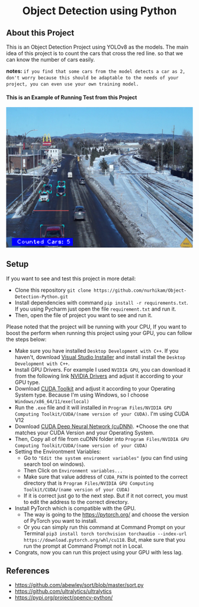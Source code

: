 <div align="center">
  <h1>Object Detection using Python</h1> 
</div>

## About this Project

This is an Object Detection Project using YOLOv8 as the models. The main idea of this project is to count the cars that cross the red line.
so that we can know the number of cars easily.

**notes:** `if you find that some cars from the model detects a car as 2, don't worry because this should be adaptable to the needs of your project, you can even use your own training model.`

#### This is an Example of Running Test from this Project
![img.png](img.png)

## Setup

If you want to see and test this project in more detail:

- Clone this repository `git clone https://github.com/nurhikam/Object-Detection-Python.git`
- Install dependencies with command `pip install -r requirements.txt`. If you using Pycharm just open the file `requirement.txt` and run it.
- Then, open the file of project you want to see and run it.

Please noted that the project will be running with your CPU,
If you want to boost the perform when running this project using your GPU, you can follow the steps below:

- Make sure you have installed `Desktop Development with C++`. If you haven't, download [Visual Studio Installer](https://visualstudio.microsoft.com/downloads/) and install install the `Desktop Development with C++`.
- Install GPU Drivers. For example I used `NVIDIA GPU`, you can download it from the following link [NVIDIA Drivers](https://www.nvidia.com/Download/index.aspx?lang=en-us) and adjust it according to your GPU type.
- Download [CUDA Toolkit](https://developer.nvidia.com/cuda-downloads) and adjust it according to your Operating System type. Because I'm using Windows, so I choose `Windows/x86_64/11/exe(local)`
- Run the `.exe` file and it will installed in `Program Files/NVIDIA GPU Computing Toolkit/CUDA/(name version of your CUDA)`. I'm using CUDA V12
- Download [CUDA Deep Neural Network (cuDNN)](https://developer.nvidia.com/rdp/cudnn-download). *Choose the one that matches your CUDA Version and your Operating System.
- Then, Copy all of file from cuDNN folder into `Program Files/NVIDIA GPU Computing Toolkit/CUDA/(name version of your CUDA)`
- Setting the Environtment Variables:
  - Go to `"Edit the system enviroment variables"` (you can find using search tool on windows). 
  - Then Click on `Environment variables...`
  - Make sure that value address of `CUDA_PATH` is pointed to the correct directory that is `Program Files/NVIDIA GPU Computing Toolkit/CUDA/(name version of your CUDA)`
  - If it is correct just go to the next step. But if it not correct, you must to edit the address to the correct directory.
- Install PyTorch which is compatible with the GPU. 
  - The way is going to the https://pytorch.org/ and choose the version of PyTorch you want to install. 
  - Or you can simply run this command at Command Prompt on your Terminal `pip3 install torch torchvision torchaudio --index-url https://download.pytorch.org/whl/cu118`. But, make sure that you run the prompt at Command Prompt not in Local.
- Congrats, now you can run this project using your GPU with less lag.

## References
- https://github.com/abewley/sort/blob/master/sort.py
- https://github.com/ultralytics/ultralytics
- https://pypi.org/project/opencv-python/
